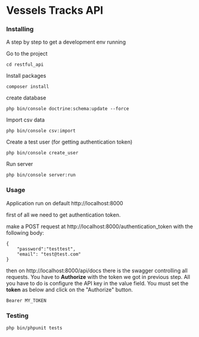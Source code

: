 # Vessels Tracks API



### Installing

A step by step to get a development env running

Go to the project

```
cd restful_api
```

Install packages

```
composer install
```

create database

```
php bin/console doctrine:schema:update --force
```

Import csv data

```
php bin/console csv:import
```

Create a test user (for getting authentication token)

```
php bin/console create_user
```

Run server

```
php bin/console server:run
```


### Usage

Application run on default http://localhost:8000

first of all we need to get authentication token.

make a POST request at http://localhost:8000/authentication_token with the following body:
```
{
	"password":"testtest",
	"email": "test@test.com"
}

```

then on http://localhost:8000/api/docs there is the swagger controlling all requests.
You have to **Authorize** with the token we got in previous step.
All you have to do is configure the API key in the value field. 
You must set the **token** as below and click on the "Authorize" button.
```
Bearer MY_TOKEN
```
  
### Testing

```
php bin/phpunit tests
```

